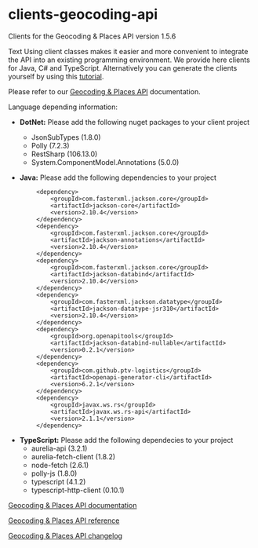 # clients-geocoding-api
Clients for the Geocoding & Places API version 1.5.6

Text
Using client classes makes it easier and more convenient to integrate the API into an existing programming environment. We provide here clients for Java, C# and TypeScript. Alternatively you can generate the clients yourself by using this [tutorial](https://developer.myptv.com/en/resources/tutorials/general/how-generate-clients-ptv-developer-apis).

Please refer to our [Geocoding & Places API](https://developer.myptv.com/en/documentation/guide-geocoding-api) documentation. 

Language depending information:
* **DotNet:** Please add the following nuget packages to your client project
  * JsonSubTypes (1.8.0)
  * Polly (7.2.3)
  * RestSharp (106.13.0)
  * System.ComponentModel.Annotations (5.0.0)

* **Java:** Please add the following dependencies to your project
```     <dependencies>
        <dependency>
            <groupId>com.fasterxml.jackson.core</groupId>
            <artifactId>jackson-core</artifactId>
            <version>2.10.4</version>
        </dependency>
        <dependency>
            <groupId>com.fasterxml.jackson.core</groupId>
            <artifactId>jackson-annotations</artifactId>
            <version>2.10.4</version>
        </dependency>
        <dependency>
            <groupId>com.fasterxml.jackson.core</groupId>
            <artifactId>jackson-databind</artifactId>
            <version>2.10.4</version>
        </dependency>
        <dependency>
            <groupId>com.fasterxml.jackson.datatype</groupId>
            <artifactId>jackson-datatype-jsr310</artifactId>
            <version>2.10.4</version>
        </dependency>
        <dependency>
            <groupId>org.openapitools</groupId>
            <artifactId>jackson-databind-nullable</artifactId>
            <version>0.2.1</version>
        </dependency>
        <dependency>
            <groupId>com.github.ptv-logistics</groupId>
            <artifactId>openapi-generator-cli</artifactId>
            <version>6.2.1</version>
        </dependency>
        <dependency>
            <groupId>javax.ws.rs</groupId>
            <artifactId>javax.ws.rs-api</artifactId>
            <version>2.1.1</version>
        </dependency>
```       

* **TypeScript:** Please add the following dependecies to your project
  * aurelia-api (3.2.1)
  * aurelia-fetch-client (1.8.2)
  * node-fetch (2.6.1)
  * polly-js (1.8.0)
  * typescript (4.1.2)
  * typescript-http-client (0.10.1)
  




[Geocoding & Places API documentation](https://developer.myptv.com/en/documentation/geocoding-places-api/quick-start-geocoding-api)

[Geocoding & Places API reference](https://developer.myptv.com/en/documentation/geocoding-places-api/geocoding-places-api-reference)

[Geocoding & Places API changelog](https://developer.myptv.com/en/documentation/geocoding-places-api/api-changes)
